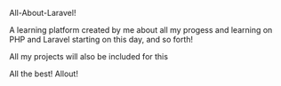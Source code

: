 All-About-Laravel!

A learning platform created by me about all my progess and learning on PHP and Laravel starting on this day, and so forth!

All my projects will also be included for this

All the best! Allout!
